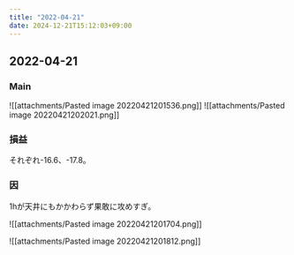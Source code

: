 ```yaml
---
title: "2022-04-21"
date: 2024-12-21T15:12:03+09:00
---
```

## 2022-04-21
### Main
![[attachments/Pasted image 20220421201536.png]]
![[attachments/Pasted image 20220421202021.png]]
### 損益
それぞれ-16.6、-17.8。
### 因
1hが天井にもかかわらず果敢に攻めすぎ。

![[attachments/Pasted image 20220421201704.png]]

![[attachments/Pasted image 20220421201812.png]]
